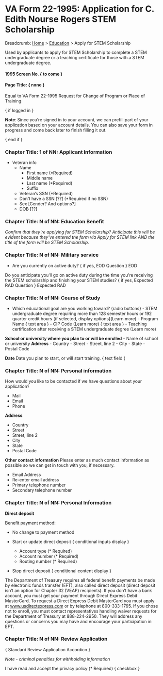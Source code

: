 # VA Form 22-1995: Application for C. Edith Nourse Rogers STEM Scholarship

Breadcrumb: [Home]() > [Education]() > Apply for STEM Scholarship

Used by applicants to apply for STEM Scholarship to complete a STEM undergraduate degree or a teaching certificate for those with a STEM undergraduate degree.

#### 1995 Screen No. { to come } 

#### Page Title: { none }



Equal to VA Form 22-1995 Request for Change of Program or Place of Training  

{ if logged in }

**Note**: Since you’re signed in to your account, we can prefill part of your application based on your account details. You can also save your form in progress and come back later to finish filling it out.

{ end if }

### Chapter Title: 1 of NN: Applicant Information

- Veteran info
    - Name
        - First name (*Required)
        - Middle name
        - Last name (*Required)
        - Suffix
    - Veteran’s SSN (*Required)
    - Don't have a SSN [??] (*Required if no SSN)
    - Sex [Gender? And options?]
    - DOB [??]

### Chapter Title: N of NN: Education Benefit
*Confirm that they're applying for STEM Scholarship? Anticipate this will be evident because they've entered the form via Apply for STEM link AND the title of the form will be STEM Scholarship.*


### Chapter Title:  N of NN: Military service
- Are you currently on active duty? 
{ if yes, EOD Question }
EOD

Do you anticipate you'll go on active duty during the time you're receiving the STEM scholarship and finishing your STEM studies? 
{ if yes, Expected RAD Question }
Expected RAD

### Chapter Title:  N of NN: Course of Study
-  Which educational goal are you working toward? {radio buttons}
        - STEM undergraduate degree requiring more than 128 semester hours or 192 quarter credit hours {if selected, display options}(Learn more) 
          - Program Name { text area }
          - CIP Code (Learn more) { text area }
        - Teaching certification after receiving a STEM undergraduate degree (Learn more)
        
        
        
**School or university where you plan to or will be enrolled**
    - Name of school or university
**Address** 
        - Country
        - Street
        - Street, line 2
        - City
        - State
        - Postal Code 

**Date**
Date you plan to start, or will start training. { text field } 

### Chapter Title:  N of NN:  Personal information 
How would you like to be contacted if we have questions about your application? 
- Mail
- Email
- Phone
    
**Address** 
  - Country
  - Street
  - Street, line 2
  - City
  - State
  - Postal Code 
        
**Other contact information**
Please enter as much contact information as possible so we can get in touch with you, if necessary.

- Email Address
- Re-enter email address
- Primary telephone number
- Secondary telephone number
        


### Chapter Title:  N of NN:  Personal Information

**Direct deposit**

Benefit payment method:
- No change to payment method
- Start or update direct deposit { conditional inputs display }
    - Account type (* Required)
    - Account number (* Required)
    - Routing number (* Required)

- Stop direct deposit { conditional content display } 

The Department of Treasury requires all federal benefit payments be made by electronic funds transfer (EFT), also called direct deposit (direct deposit isn’t an option for Chapter 32 (VEAP) recipients). If you don’t have a bank account, you must get your payment through Direct Express Debit MasterCard. To request a Direct Express Debit MasterCard you must apply at www.usdirectexpress.com or by telephone at 800-333-1795. If you chose not to enroll, you must contact representatives handling waiver requests for the Department of Treasury at 888-224-2950. They will address any questions or concerns you may have and encourage your participation in EFT.
    
### Chapter Title:  N of NN: Review Application

{ Standard Review Application Accordion }

*Note - criminal penalties for withholding information*
    
I have read and accept the privacy policy (* Required) { checkbox }
